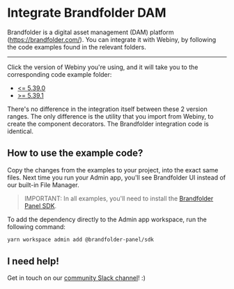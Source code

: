 # Integrate Brandfolder DAM

Brandfolder is a digital asset management (DAM) platform (https://brandfolder.com/). You can  integrate it with Webiny, by following the code examples found in the relevant folders.

---

Click the version of Webiny you're using, and it will take you to the corresponding code example folder:
- [<= 5.39.0](./5.37.x-5.39.0)
- [>= 5.39.1](./5.39.1)

There's no difference in the integration itself between these 2 version ranges. The only difference is the utility that you import from Webiny, to create the component decorators. The Brandfolder integration code is identical.

## How to use the example code?
Copy the changes from the examples to your project, into the exact same files. Next time you run your Admin app, you'll see Brandfolder UI instead of our built-in File Manager. 

> IMPORTANT: In all examples, you'll need to install the [Brandfolder Panel SDK](https://www.npmjs.com/package/@brandfolder-panel/sdk). 
 
To add the dependency directly to the Admin app workspace, run the following command:

```bash
yarn workspace admin add @brandfolder-panel/sdk
```

## I need help!
Get in touch on our [community Slack channel](https://www.webiny.com/slack/)! :)
